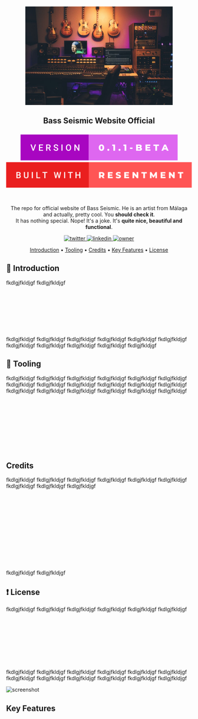 <h2 align="center">
  <br>
  <img src="https://github.com/ivanmirandastavenuiter/bazz-seismic-website-project/blob/master/src/assets/imgs/bass-seismic-readme.jpg" alt="Bass Seismic" width="400">
  <br>
  <br>
  Bass Seismic Website Official
  <br>
  <br>
    <img src="https://github.com/ivanmirandastavenuiter/bazz-seismic-website-project/blob/master/docs/version.svg">
    <img src="https://github.com/ivanmirandastavenuiter/bazz-seismic-website-project/blob/master/docs/resentment.svg">
  <br>
  <br>
</h2>

<p align="center">
  The repo for official website of Bass Seismic. He is an artist from Málaga and actually, pretty cool. You <b>should check it</b>.
  <br>
  It has nothing special. Nope! It's a joke. It's <b>quite nice, beautiful and functional</b>.
</p>

<p align="center">
  
  <a href="https://twitter.com/im_stavenuiter" target="_blank">
    <img alt="twitter" src="https://img.shields.io/badge/twitter-%23ABA8B2?style=for-the-badge&logo=twitter" />
  </a>

  <a href="https://www.linkedin.com/in/iv%C3%A1n-miranda-stavenuiter-b40412b7/" target="_blank">
    <img alt="linkedin" src="https://img.shields.io/badge/LINKEDIN-%23949396?style=for-the-badge&logo=linkedin" />
  </a>

  <a href="" target="_blank">
    <img alt="owner" src="https://img.shields.io/badge/MKNA-%23C3C3C3?style=for-the-badge" />
  </a>

</p>

<p align="center">
  <a href="#introduction">Introduction</a> •
  <a href="#tooling">Tooling</a> •
  <a href="#credits">Credits</a> •
  <a href="#key-features">Key Features</a> •
  <a href="#license">License</a>
</p>

## 📰 Introduction

fkdlgjfkldjgf
fkdlgjfkldjgf
<br>
<br>
<br>
<br>
<br>
<br>
<br>
<br>
<br>
fkdlgjfkldjgf
fkdlgjfkldjgf
fkdlgjfkldjgf
fkdlgjfkldjgf
fkdlgjfkldjgf
fkdlgjfkldjgf
fkdlgjfkldjgf
fkdlgjfkldjgf
fkdlgjfkldjgf
fkdlgjfkldjgf
fkdlgjfkldjgf

## 🔧 Tooling

fkdlgjfkldjgf
fkdlgjfkldjgf
fkdlgjfkldjgf
fkdlgjfkldjgf
fkdlgjfkldjgf
fkdlgjfkldjgf
fkdlgjfkldjgf
fkdlgjfkldjgf
fkdlgjfkldjgf
fkdlgjfkldjgf
fkdlgjfkldjgf
fkdlgjfkldjgf
fkdlgjfkldjgf
fkdlgjfkldjgf
fkdlgjfkldjgf
fkdlgjfkldjgf
fkdlgjfkldjgf
fkdlgjfkldjgf
<br>
<br>
<br>
<br>
<br>
<br>
<br>
<br>
<br>
<br>
## Credits

fkdlgjfkldjgf
fkdlgjfkldjgf
fkdlgjfkldjgf
fkdlgjfkldjgf
fkdlgjfkldjgf
fkdlgjfkldjgf
fkdlgjfkldjgf
fkdlgjfkldjgf
fkdlgjfkldjgf<br>
<br>
<br>
<br>
<br>
<br>
<br>
<br>
<br>
<br>
<br>
<br>
<br>

fkdlgjfkldjgf
fkdlgjfkldjgf

## ❗ License

fkdlgjfkldjgf
fkdlgjfkldjgf
fkdlgjfkldjgf
fkdlgjfkldjgf
fkdlgjfkldjgf
fkdlgjfkldjgf
<br>
<br>
<br>
<br>
<br>
<br>
<br>
<br>
<br>
<br>
fkdlgjfkldjgf
fkdlgjfkldjgf
fkdlgjfkldjgf
fkdlgjfkldjgf
fkdlgjfkldjgf
fkdlgjfkldjgf
fkdlgjfkldjgf
fkdlgjfkldjgf
fkdlgjfkldjgf
fkdlgjfkldjgf
fkdlgjfkldjgf
fkdlgjfkldjgf

![screenshot](https://raw.githubusercontent.com/amitmerchant1990/electron-markdownify/master/app/img/markdownify.gif)

## Key Features

